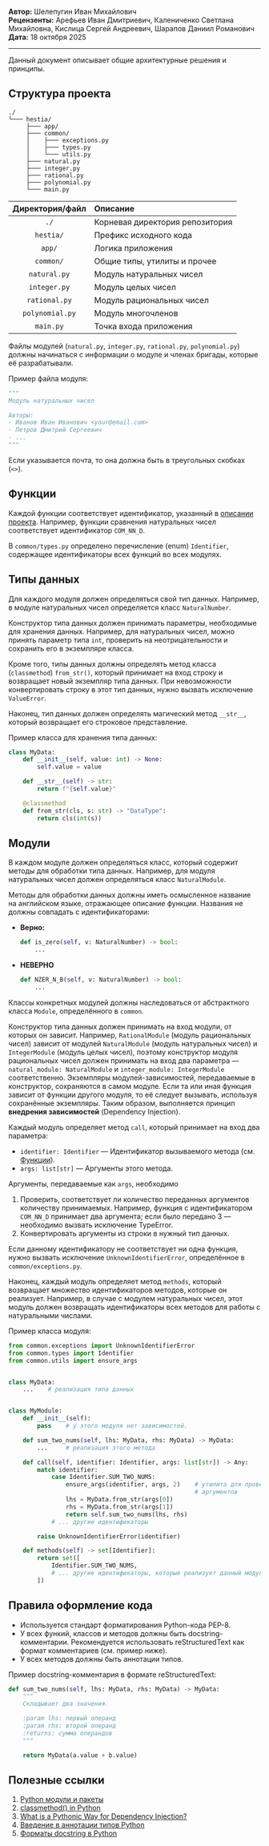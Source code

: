 **Автор:** Шелепугин Иван Михайлович  
**Рецензенты:** Арефьев Иван Дмитриевич, Калениченко Светлана Михайловна, Кислица Сергей Андреевич, Шарапов Даниил Романович  
**Дата:** 18 октября 2025

---

Данный документ описывает общие архитектурные решения и принципы.

## Структура проекта

```
./
└─── hestia/
     ├─── app/
     ├─── common/
     │    ├─── exceptions.py
     │    ├─── types.py
     │    └─── utils.py
     ├─── natural.py
     ├─── integer.py
     ├─── rational.py
     ├─── polynomial.py
     └─── main.py
```

| Директория/файл | Описание                        |
| :-------------: | :------------------------------ |
|      `./`       | Корневая директория репозитория |
|    `hestia/`    | Префикс исходного кода          |
|     `app/`      | Логика приложения               |
|    `common/`    | Общие типы, утилиты и прочее    |
|  `natural.py`   | Модуль натуральных чисел        |
|  `integer.py`   | Модуль целых чисел              |
|  `rational.py`  | Модуль рациональных чисел       |
| `polynomial.py` | Модуль многочленов              |
|    `main.py`    | Точка входа приложения          |

Файлы модулей (`natural.py`, `integer.py`, `rational.py`, `polynomial.py`)
должны начинаться с информации о модуле и членах бригады, которые её
разрабатывали.

Пример файла модуля:

```py
"""
Модуль натуральных чисел

Авторы:
- Иванов Иван Иванович <your@email.com>
- Петров Дмитрий Сергеевич
- ...
"""
```

Если указывается почта, то она должна быть в треугольных скобках (`<>`).


## Функции

Каждой функции соответствует идентификатор, указанный в [описании
проекта](https://docs.google.com/document/d/1Dv_6AIhxg_3ezu6VMcEnMpyfRzgym9l8PmE4ULGfjgM).
Например, функции сравнения натуральных чисел соответствует идентификатор
`COM_NN_D`.

В `common/types.py` определено перечисление (enum) `Identifier`, содержащее
идентификаторы всех функций во всех модулях.


## Типы данных

Для каждого модуля должен определяться свой тип данных. Например, в модуле
натуральных чисел определяется класс `NaturalNumber`.

Конструктор типа данных должен принимать параметры, необходимые для хранения
данных. Например, для натуральных чисел, можно принять параметр типа `int`,
проверить на неотрицательности и сохранить его в экземпляре класса.

Кроме того, типы данных должны определять метод класса (`classmethod`)
`from_str()`, который принимает на вход строку и возвращает новый экземпляр
типа данных. При невозможности конвертировать строку в этот тип данных, нужно
вызвать исключение `ValueError`.

Наконец, тип данных должен определять магический метод `__str__`, который
возвращает его строковое представление.

Пример класса для хранения типа данных:

```py
class MyData:
    def __init__(self, value: int) -> None:
        self.value = value

    def __str__(self) -> str:
        return f"{self.value}"

    @classmethod
    def from_str(cls, s: str) -> "DataType":
        return cls(int(s))
```


## Модули

В каждом модуле должен определяться класс, который содержит методы для
обработки типа данных. Например, для модуля натуральных чисел должен
определяться класс `NaturalModule`.

Методы для обработки данных должны иметь осмысленное название на английском
языке, отражающее описание функции. Названия не должны совпадать с
идентификаторами:

-   **Верно:**
    ```py
    def is_zero(self, v: NaturalNumber) -> bool:
        ...
    ```
-   **НЕВЕРНО**
    ```py
    def NZER_N_B(self, v: NaturalNumber) -> bool:
        ...
    ```

Классы конкретных модулей должны наследоваться от абстрактного класса `Module`,
определённого в `common`.

Конструктор типа данных должен принимать на вход модули, от которых он зависит.
Например, `RationalModule` (модуль рациональных чисел) зависит от модулей
`NaturalModule` (модуль натуральных чисел) и `IntegerModule` (модуль целых
чисел), поэтому конструктор модуля рациональных чисел должен принимать на вход
два параметра — `natural_module: NaturalModule` и `integer_module:
IntegerModule` соответственно. Экземпляры модулей-зависимостей, передаваемые в
конструктор, сохраняются в самом модуле. Если та или иная функция зависит от
функции другого модуля, то её следует вызывать, используя сохранённые
экземпляры. Таким образом, выполняется принцип **внедрения зависимостей**
(Dependency Injection).

Каждый модуль определяет метод `call`, который принимает на вход два параметра:

- `identifier: Identifier` — Идентификатор вызываемого метода (см.
  [Функции](#Функции)).
- `args: list[str]` — Аргументы этого метода.

Аргументы, передаваемые как `args`, необходимо

1. Проверить, соответствует ли количество переданных аргументов количеству
   принимаемых. Например, функция с идентификатором `COM_NN_D` принимает два
   аргумента; если было передано 3 — необходимо вызвать исключение TypeError.
2. Конвертировать аргументы из строки в нужный тип данных.

Если данному идентификатору не соответствует ни одна функция, нужно вызвать
исключение `UnknownIdentifierError`, определённое в `common/exceptions.py`.

Наконец, каждый модуль определяет метод `methods`, который возвращает множество
идентификаторов методов, которые он реализует. Например, в случае с модулем
натуральных чисел, этот модуль должен возвращать идентификаторы всех методов
для работы с натуральными числами.

Пример класса модуля:

```py
from common.exceptions import UnknownIdentifierError
from common.types import Identifier
from common.utils import ensure_args


class MyData:
    ...    # реализация типа данных


class MyModule:
    def __init__(self):
        pass    # у этого модуля нет зависимостей.

    def sum_two_nums(self, lhs: MyData, rhs: MyData) -> MyData:
        ...     # реализация этого метода

    def call(self, identifier: Identifier, args: list[str]) -> Any:
        match identifier:
            case Identifier.SUM_TWO_NUMS:
                ensure_args(identifier, args, 2)    # утилита для проверки кол-ва
                                                    # аргументов
                lhs = MyData.from_str(args[0])
                rhs = MyData.from_str(args[1])
                return self.sum_two_nums(lhs, rhs)
            # ... другие идентификаторы

        raise UnknownIdentifierError(identifier)

    def methods(self) -> set[Identifier]:
        return set([
            Identifier.SUM_TWO_NUMS,
            # ... другие идентификаторы, которые реализует данный модуль
        ])
```


## Правила оформление кода

- Используется стандарт форматирования Python-кода PEP-8.
- У всех функий, классов и методов должны быть docstring-комментарии.
  Рекомендуется использовать reStructuredText как формат комментариев (см.
  пример ниже).
- У всех методов должны быть аннотации типов.

Пример docstring-комментария в формате reStructuredText:

```py
def sum_two_nums(self, lhs: MyData, rhs: MyData) -> MyData:
    """
    Складывает два значения.

    :param lhs: первый операнд
    :param rhs: второй операнд
    :returns: сумма операндов
    """

    return MyData(a.value + b.value)
```


## Полезные ссылки

1. [Python модули и пакеты](https://habr.com/ru/articles/718828/)
2. [classmethod() in Python](https://www.geeksforgeeks.org/python/classmethod-in-python/)
3. [What is a Pythonic Way for Dependency Injection?](https://www.geeksforgeeks.org/python/what-is-a-pythonic-way-for-dependency-injection/)
4. [Введение в аннотации типов Python](https://habr.com/ru/companies/lamoda/articles/432656/)
5. [Форматы docstring в Python](https://sky.pro/media/formaty-docstring-v-python/)
